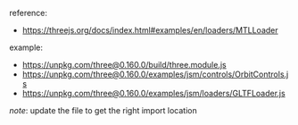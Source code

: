 reference:
- https://threejs.org/docs/index.html#examples/en/loaders/MTLLoader

example:
- https://unpkg.com/three@0.160.0/build/three.module.js
- https://unpkg.com/three@0.160.0/examples/jsm/controls/OrbitControls.js
- https://unpkg.com/three@0.160.0/examples/jsm/loaders/GLTFLoader.js

*note*: update the file to get the right import location
